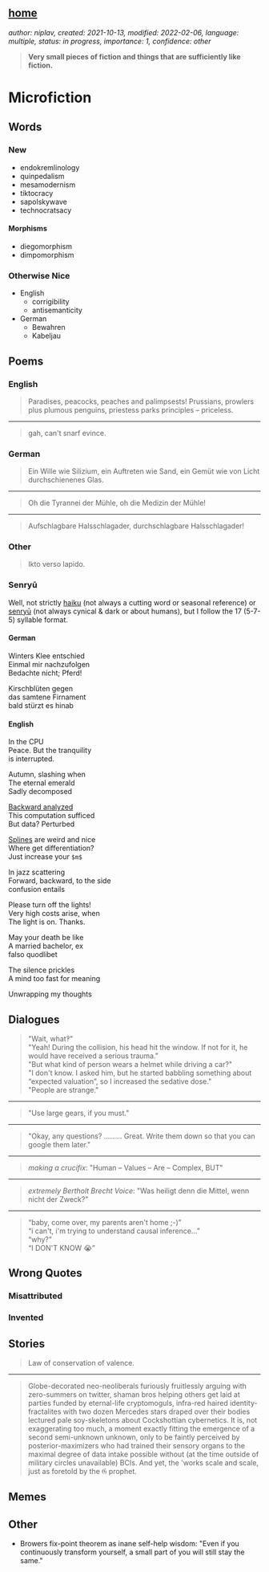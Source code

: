 [home](./index.md)
------------------

*author: niplav, created: 2021-10-13, modified: 2022-02-06, language: multiple, status: in progress, importance: 1, confidence: other*

> __Very small pieces of fiction and things that are sufficiently like
fiction.__

Microfiction
=============

Words
------

### New

* endokremlinology
* quinpedalism
* mesamodernism
* tiktocracy
* sapolskywave
* technocratsacy

#### Morphisms

* diegomorphism
* dimpomorphism

### Otherwise Nice

* English
	* corrigibility
	* antisemanticity
* German
	* Bewahren
	* Kabeljau

Poems
------

### English

> Paradises, peacocks, peaches and palimpsests! Prussians, prowlers plus
plumous penguins, priestess parks principles – priceless.

----

> gah, can't snarf evince.

### German

> Ein Wille wie Silizium, ein Auftreten wie Sand, ein Gemüt wie von
Licht durchschienenes Glas.

----

> Oh die Tyrannei der Mühle, oh die Medizin der Mühle!

----

> Aufschlagbare Halsschlagader, durchschlagbare Halsschlagader!

### Other

> Ikto verso lapido.

### Senryū

Well, not strictly [haiku](https://en.wikipedia.org/wiki/Haiku)
(not always a cutting word or seasonal reference) or
[senryū](https://en.wikipedia.org/wiki/Senryū) (not always cynical &
dark or about humans), but I follow the 17 (5-7-5) syllable format.

#### German

Winters Klee entschied  
Einmal mir nachzufolgen  
Bedachte nicht; Pferd!

Kirschblüten gegen  
das samtene Firnament  
bald stürzt es hinab

#### English

In the CPU  
Peace. But the tranquility  
is interrupted.

Autumn, slashing when  
The eternal emerald  
Sadly decomposed  

[Backward analyzed](https://en.wikipedia.org/wiki/Data-flow_analysis#Backward_analysis)  
This computation sufficed  
But data? Perturbed  

[Splines](https://en.wikipedia.org/wiki/Spline_\(mathematics\)) are weird and nice  
Where get differentiation?  
Just increase your `$m$`  

In jazz scattering  
Forward, backward, to the side  
confusion entails

Please turn off the lights!  
Very high costs arise, when  
The light is on. Thanks.

May your death be like  
A married bachelor, ex  
falso quodlibet

The silence prickles  
A mind too fast for meaning  
<!--Is Thoughts without wrapping worse? Better?-->
Unwrapping my thoughts

Dialogues
----------

> "Wait, what‽"  
"Yeah! During the collision, his head hit the window. If not for it, he would have received a serious trauma."  
"But what kind of person wears a helmet while driving a car?"  
"I don't know. I asked him, but he started babbling something about “expected valuation”, so I increased the sedative dose."  
"People are strange."

----

> "Use large gears, if you must."

----

> "Okay, any questions? ……… Great. Write them down so that you can google them later."

----

> *making a crucifix*: "Human – Values – Are – Complex, BUT"

----

> *extremely Bertholt Brecht Voice*: "Was heiligt denn die Mittel, wenn nicht der Zweck?"

----

> “baby, come over, my parents aren't home ;-)”  
> “i can't, i'm trying to understand causal inference…”  
> “why?”  
> “I DON'T KNOW 😭”

Wrong Quotes
-------------

### Misattributed

### Invented

Stories
--------

> Law of conservation of valence.

----

> Globe-decorated neo-neoliberals furiously fruitlessly arguing with
zero-summers on twitter, shaman bros helping others get laid at parties
funded by eternal-life cryptomoguls, infra-red haired identity-fractalites
with two dozen Mercedes stars draped over their bodies lectured pale
soy-skeletons about Cockshottian cybernetics. It is, not exaggerating too
much, a moment exactly fitting the emergence of a second semi-unknown
unknown, only to be faintly perceived by posterior-maximizers who had
trained their sensory organs to the maximal degree of data intake possible
without (at the time outside of military circles unavailable) BCIs. And
yet, the 'works scale and scale, just as foretold by the 𝔊 prophet.

Memes
------

Other
------

*	Browers fix-point theorem as inane self-help wisdom: "Even if
	you continuously transform yourself, a small part of you will
	still stay the same."

